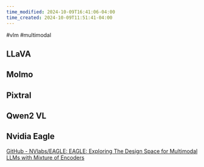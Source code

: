```yaml
---
time_modified: 2024-10-09T16:41:06-04:00
time_created: 2024-10-09T11:51:41-04:00
---
```


#vlm #multimodal 

## LLaVA


## Molmo


## Pixtral


## Qwen2 VL


## Nvidia Eagle
[GitHub - NVlabs/EAGLE: EAGLE: Exploring The Design Space for Multimodal LLMs with Mixture of Encoders](https://github.com/NVlabs/EAGLE)